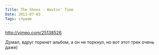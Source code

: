 ```yaml
---
Title: The Shoes - Wastin' Time
Date: 2011-07-03
Tags: слушаю
---
```


http://vimeo.com/25138526

Думал, вдруг торкнет альбом, а он не торкнул, но вот этот трек очень даже)